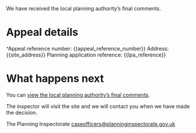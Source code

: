 We have received the local planning authority’s final comments.

# Appeal details

^Appeal reference number: {{appeal_reference_number}}
Address: {{site_address}}
Planning application reference: {{lpa_reference}}

# What happens next

You can [view the local planning authority’s final comments](https://appeal-planning-decision.service.gov.uk/).

The inspector will visit the site and we will contact you when we have made the decision.

The Planning Inspectorate
caseofficers@planninginspectorate.gov.uk
